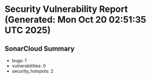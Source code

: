 # Security Vulnerability Report (Generated: Mon Oct 20 02:51:35 UTC 2025)


## SonarCloud Summary
* bugs: 1
* vulnerabilities: 0
* security_hotspots: 2
